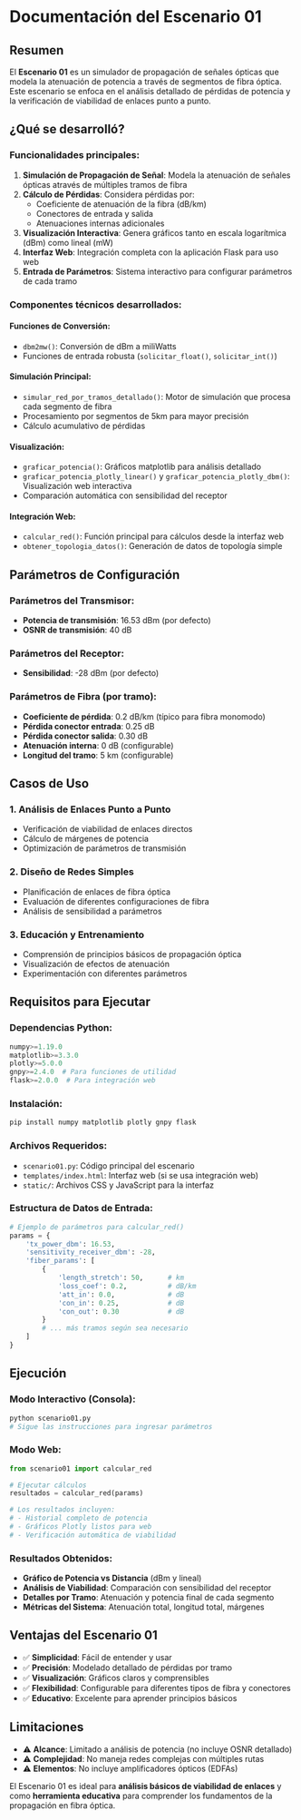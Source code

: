 # Documentación del Escenario 01

## Resumen
El **Escenario 01** es un simulador de propagación de señales ópticas que modela la atenuación de potencia a través de segmentos de fibra óptica. Este escenario se enfoca en el análisis detallado de pérdidas de potencia y la verificación de viabilidad de enlaces punto a punto.

## ¿Qué se desarrolló?

### Funcionalidades principales:
1. **Simulación de Propagación de Señal**: Modela la atenuación de señales ópticas através de múltiples tramos de fibra
2. **Cálculo de Pérdidas**: Considera pérdidas por:
   - Coeficiente de atenuación de la fibra (dB/km)
   - Conectores de entrada y salida
   - Atenuaciones internas adicionales
3. **Visualización Interactiva**: Genera gráficos tanto en escala logarítmica (dBm) como lineal (mW)
4. **Interfaz Web**: Integración completa con la aplicación Flask para uso web
5. **Entrada de Parámetros**: Sistema interactivo para configurar parámetros de cada tramo

### Componentes técnicos desarrollados:

#### Funciones de Conversión:
- `dbm2mw()`: Conversión de dBm a miliWatts
- Funciones de entrada robusta (`solicitar_float()`, `solicitar_int()`)

#### Simulación Principal:
- `simular_red_por_tramos_detallado()`: Motor de simulación que procesa cada segmento de fibra
- Procesamiento por segmentos de 5km para mayor precisión
- Cálculo acumulativo de pérdidas

#### Visualización:
- `graficar_potencia()`: Gráficos matplotlib para análisis detallado
- `graficar_potencia_plotly_linear()` y `graficar_potencia_plotly_dbm()`: Visualización web interactiva
- Comparación automática con sensibilidad del receptor

#### Integración Web:
- `calcular_red()`: Función principal para cálculos desde la interfaz web
- `obtener_topologia_datos()`: Generación de datos de topología simple

## Parámetros de Configuración

### Parámetros del Transmisor:
- **Potencia de transmisión**: 16.53 dBm (por defecto)
- **OSNR de transmisión**: 40 dB

### Parámetros del Receptor:
- **Sensibilidad**: -28 dBm (por defecto)

### Parámetros de Fibra (por tramo):
- **Coeficiente de pérdida**: 0.2 dB/km (típico para fibra monomodo)
- **Pérdida conector entrada**: 0.25 dB
- **Pérdida conector salida**: 0.30 dB
- **Atenuación interna**: 0 dB (configurable)
- **Longitud del tramo**: 5 km (configurable)

## Casos de Uso

### 1. Análisis de Enlaces Punto a Punto
- Verificación de viabilidad de enlaces directos
- Cálculo de márgenes de potencia
- Optimización de parámetros de transmisión

### 2. Diseño de Redes Simples
- Planificación de enlaces de fibra óptica
- Evaluación de diferentes configuraciones de fibra
- Análisis de sensibilidad a parámetros

### 3. Educación y Entrenamiento
- Comprensión de principios básicos de propagación óptica
- Visualización de efectos de atenuación
- Experimentación con diferentes parámetros

## Requisitos para Ejecutar

### Dependencias Python:
```python
numpy>=1.19.0
matplotlib>=3.3.0
plotly>=5.0.0
gnpy>=2.4.0  # Para funciones de utilidad
flask>=2.0.0  # Para integración web
```

### Instalación:
```bash
pip install numpy matplotlib plotly gnpy flask
```

### Archivos Requeridos:
- `scenario01.py`: Código principal del escenario
- `templates/index.html`: Interfaz web (si se usa integración web)
- `static/`: Archivos CSS y JavaScript para la interfaz

### Estructura de Datos de Entrada:
```python
# Ejemplo de parámetros para calcular_red()
params = {
    'tx_power_dbm': 16.53,
    'sensitivity_receiver_dbm': -28,
    'fiber_params': [
        {
            'length_stretch': 50,      # km
            'loss_coef': 0.2,          # dB/km
            'att_in': 0.0,             # dB
            'con_in': 0.25,            # dB
            'con_out': 0.30            # dB
        }
        # ... más tramos según sea necesario
    ]
}
```

## Ejecución

### Modo Interactivo (Consola):
```python
python scenario01.py
# Sigue las instrucciones para ingresar parámetros
```

### Modo Web:
```python
from scenario01 import calcular_red

# Ejecutar cálculos
resultados = calcular_red(params)

# Los resultados incluyen:
# - Historial completo de potencia
# - Gráficos Plotly listos para web
# - Verificación automática de viabilidad
```

### Resultados Obtenidos:
- **Gráfico de Potencia vs Distancia** (dBm y lineal)
- **Análisis de Viabilidad**: Comparación con sensibilidad del receptor
- **Detalles por Tramo**: Atenuación y potencia final de cada segmento
- **Métricas del Sistema**: Atenuación total, longitud total, márgenes

## Ventajas del Escenario 01
- ✅ **Simplicidad**: Fácil de entender y usar
- ✅ **Precisión**: Modelado detallado de pérdidas por tramo
- ✅ **Visualización**: Gráficos claros y comprensibles
- ✅ **Flexibilidad**: Configurable para diferentes tipos de fibra y conectores
- ✅ **Educativo**: Excelente para aprender principios básicos

## Limitaciones
- ⚠️ **Alcance**: Limitado a análisis de potencia (no incluye OSNR detallado)
- ⚠️ **Complejidad**: No maneja redes complejas con múltiples rutas
- ⚠️ **Elementos**: No incluye amplificadores ópticos (EDFAs)

El Escenario 01 es ideal para **análisis básicos de viabilidad de enlaces** y como **herramienta educativa** para comprender los fundamentos de la propagación en fibra óptica.